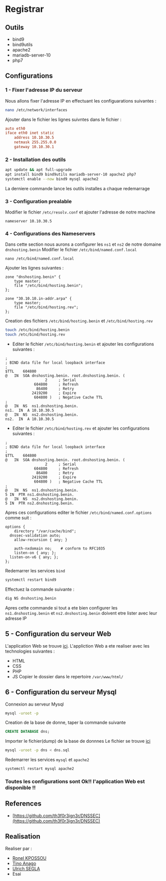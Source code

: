 # Registrar

## Outils
* bind9
* bind9utils
* apache2
* mariadb-server-10
* php7


## Configurations

### 1 - Fixer l'adresse IP du serveur
Nous allons fixer l'adresse IP en effectuant les configuarations suivantes :
```bash
nano /etc/network/interfaces
```
Ajouter dans le fichier les lignes suivntes dans le fichier :
```conf
auto eth0
iface eth0 inet static
    address 10.10.30.5
    netmask 255.255.0.0
    gateway 10.10.30.1
```

### 2 - Installation des outils
```bash
apt update && apt full-upgrade
apt install bind9 bind9utils mariadb-server-10 apache2 php7
systemctl enable --now bind9 mysql apache2
```
La derniere commande lance les outils installes a chaque redemarrage


### 3 - Configuration prealable
Modifier le fichier `/etc/resolv.conf` et ajouter l'adresse de notre machine
```
nameserver 10.10.30.5
```

### 4 - Configurations des Nameservers
Dans cette section nous aurons a configurer les `ns1` et `ns2` de notre domaine `dnshosting.benin`
Modifier le fichier `/etc/bind/named.conf.local`
```
nano /etc/bind/named.conf.local
```
Ajouter les lignes suivantes :
```
zone "dnshosting.benin" {
    type master;
    file "/etc/bind/hosting.benin";
};

zone "30.10.10.in-addr.arpa" {
    type master;
    file "/etc/bind/hosting.rev";
};
```
Creation des fichiers `/etc/bind/hosting.benin` et `/etc/bind/hosting.rev`
```bash
touch /etc/bind/hosting.benin
touch /etc/bind/hosting.rev
```
* Editer le fichier `/etc/bind/hosting.benin` et ajouter les configurations suivantes :
```
;
; BIND data file for local loopback interface
;
$TTL	604800
@	IN	SOA	dnshosting.benin. root.dnshosting.benin. (
			      2		; Serial
			 604800		; Refresh
			  86400		; Retry
			2419200		; Expire
			 604800 )	; Negative Cache TTL
;
@	IN	NS	ns1.dnshosting.benin.
ns1.  IN  A 10.10.30.5
@	IN	NS	ns2.dnshosting.benin.
ns2.  IN  A 10.10.30.5
```
* Editer le fichier `/etc/bind/hosting.rev` et ajouter les configurations suivantes :
```
;
; BIND data file for local loopback interface
;
$TTL	604800
@	IN	SOA	dnshosting.benin. root.dnshosting.benin. (
			      2		; Serial
			 604800		; Refresh
			  86400		; Retry
			2419200		; Expire
			 604800 )	; Negative Cache TTL
;
@	IN	NS	ns1.dnshosting.benin.
5 IN  PTR ns1.dnshosting.benin.
@	IN	NS	ns2.dnshosting.benin.
5 IN  PTR ns2.dnshosting.benin.
```
Apres ces configurations editer le fichier `/etc/bind/named.conf.options` comme suit :
```
options {
	directory "/var/cache/bind";
  dnssec-validation auto;
	allow-recursion { any; }

	auth-nxdomain no;    # conform to RFC1035
	listen-on { any; };
  listen-on-v6 { any; };
};
```
Redemarrer les services `bind`
```bash
systemctl restart bind9
```
Effectuez la commande suivante :
```bash
dig NS dnshosting.benin
```
Apres cette commande si tout a ete bien configurer les `ns1.dnshosting.benin` et `ns2.dnshosting.benin` doivent etre lister avec leur adresse IP

## 5 - Configuration du serveur Web
L'application Web se trouve [ici](template/dnshosting.benin/).
L'appliction Web a ete realiser avec les technologies suivantes :
* HTML
* CSS
* PHP
* JS
Copier le dossier dans le repertoire `/var/www/html/`

## 6 - Configuration du serveur Mysql
Connexion au serveur Mysql
```bash
mysql -uroot -p
```
Creation de la base de donne, taper la commande suivante
```sql
CREATE DATABASE dns;
```
Importer le fichier(dump) de la base de donnnes
Le fichier se trouve [ici](template/dns.sql)
```bash
mysql -uroot -p dns < dns.sql
```
Redemarrer les services `mysql` et `apache2`
```bash
systemctl restart mysql apache2
```
### Toutes les configurations sont Ok!! l'application Web est disponible !!

## References
* [https://github.com/th3f0r3ign3r/DNSSEC](https://github.com/th3f0r3ign3r/DNSSEC)


## Realisation
Realiser par : 
* [Ronel KPOSSOU](https://github.com/th3f0r3ign3r)
* [Tino Anago](https://github.com/tinosmargue)
* [Ulrich SEGLA](https://github.com/alges22)
* Esai
